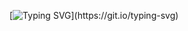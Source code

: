 [![Typing SVG](https://readme-typing-svg.demolab.com/?lines=你好，世界!+我係嚟自廣州嘅李兆智。;歡迎嚟訪我嘅+GitHub+專頁！;請訪問我嘅網站+https://mrlizhaozhi.github.io獲取資訊。;全棧+Web+應用程式設計與開發;資料分析與報表自動化工具;實用高效辦公資源管理系統;資訊管理與業務決策系統;数碼藝術和設計+AI+創作技術;)](https://git.io/typing-svg)

<!--
### Hi there 👋

**mrlizhaozhi/mrlizhaozhi** is a ✨ _special_ ✨ repository because its `README.md` (this file) appears on your GitHub profile.

Here are some ideas to get you started:

- 🔭 I’m currently working on ...
- 🌱 I’m currently learning ...
- 👯 I’m looking to collaborate on ...
- 🤔 I’m looking for help with ...
- 💬 Ask me about ...
- 📫 How to reach me: ...
- 😄 Pronouns: ...
- ⚡ Fun fact: ...
-->
